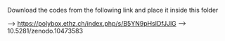 Download the codes from the following link and place it inside this folder

--> https://polybox.ethz.ch/index.php/s/B5YN9pHsIDfJJlG
--> 10.5281/zenodo.10473583




